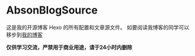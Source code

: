 # AbsonBlogSource

这是我的开源博客 Hexo 的所有配置和文章源文件。
如要阅读我博客的同学可以移步到[我的博客](https://simplecodesky.com)

**仅供学习交流，严禁用于商业用途，请于24小时内删除**
